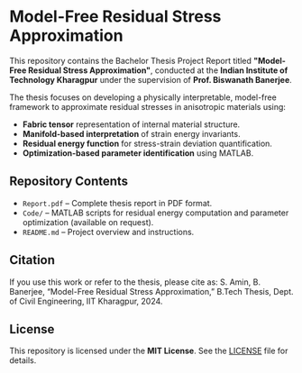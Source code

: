 # Model-Free Residual Stress Approximation

This repository contains the Bachelor Thesis Project Report titled **"Model-Free Residual Stress Approximation"**, conducted at the **Indian Institute of Technology Kharagpur** under the supervision of **Prof. Biswanath Banerjee**.

The thesis focuses on developing a physically interpretable, model-free framework to approximate residual stresses in anisotropic materials using:
- **Fabric tensor** representation of internal material structure.
- **Manifold-based interpretation** of strain energy invariants.
- **Residual energy function** for stress-strain deviation quantification.
- **Optimization-based parameter identification** using MATLAB.

## Repository Contents

- `Report.pdf` – Complete thesis report in PDF format.  
- `Code/` – MATLAB scripts for residual energy computation and parameter optimization (available on request).  
- `README.md` – Project overview and instructions.

## Citation

If you use this work or refer to the thesis, please cite as: S. Amin, B. Banerjee, “Model-Free Residual Stress Approximation,” B.Tech Thesis, Dept. of Civil Engineering, IIT Kharagpur, 2024.

## License

This repository is licensed under the **MIT License**. See the [LICENSE](LICENSE) file for details.
